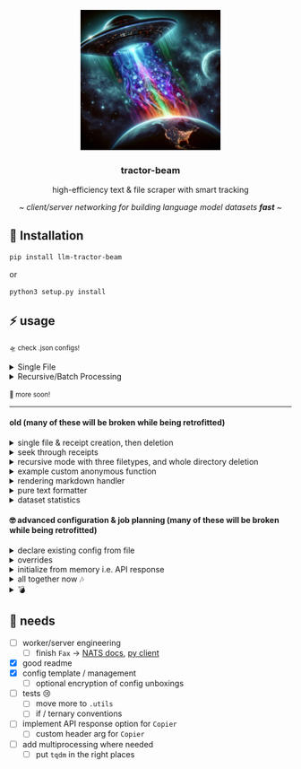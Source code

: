 <center>
<p align="center">
   <img height="250" width="250" src="./tractor_beam.png">
   <br>
   <h3 align="center">tractor-beam</h3>
   <p align="center">high-efficiency text & file scraper with smart tracking</p>
   <p align="center"><i>~ client/server networking for building language model datasets <b>fast</b> ~</i></p>
</p>

</center>

## 💾 Installation

``` bash
pip install llm-tractor-beam
```
or 
``` bash
python3 setup.py install
```

## ⚡️ usage

<small>🛸 check .json configs!</small>

<details><summary>Single File</summary>

```python
from tractor_beam import tractor_beam
auto = tractor_beam.tractor_beam('./config.json')
run = auto.go()
print(run)
auto.destroy('example')
```
```shell
🌊 SUCCESS: config set from - ./example.json
ℹ️ INFO: config saved to - /Users/dylanmoore/VSCode/LLM/tractor-beam.git/example
🌊 SUCCESS: unboxed! 🛸📦 - /Users/dylanmoore/VSCode/LLM/tractor-beam.git/example 
☕️ WAIT: tractor beaming with "example"
ℹ️ INFO: Copier initialized
ℹ️ INFO: Receipts initialized
ℹ️ INFO: Janitor initialized
ℹ️ INFO: written - /Users/dylanmoore/VSCode/LLM/tractor-beam.git/example/fomchistorical2017.htm
[{'file': 'https://www.federalreserve.gov/monetarypolicy/fomchistorical2017.htm', 'path': '/Users/dylanmoore/VSCode/LLM/tractor-beam.git/example/fomchistorical2017.htm'}]
☕️ WAIT: setting header with `.keys()`
🌊 SUCCESS: headers detected as ['file', 'path'] from `.keys()`
ℹ️ INFO: created /Users/dylanmoore/VSCode/LLM/tractor-beam.git/example/receipts.csv
ℹ️ INFO: timestamped - 2023-09-05 06:36:57.003699
🌊 SUCCESS: 1 written to /Users/dylanmoore/VSCode/LLM/tractor-beam.git/example/receipts.csv
ℹ️ INFO: written - /Users/dylanmoore/VSCode/LLM/tractor-beam.git/example/fomchistorical2017_cleaned.txt
🌊 SUCCESS: 🛸 done
{'config': <tractor_beam.config.Config object at 0x10fde00d0>, 'copier': <tractor_beam.copier.Copier object at 0x10e588d50>, 'receipts': <tractor_beam.receipts.Receipts object at 0x10fddb0d0>, 'janitor': <tractor_beam.janitor.Janitor object at 0x106c6af90>, 'data': [{'file': 'https://www.federalreserve.gov/monetarypolicy/fomchistorical2017.htm', 'path': '/Users/dylanmoore/VSCode/LLM/tractor-beam.git/example/fomchistorical2017.htm', 'ts': datetime.datetime(2023, 9, 5, 6, 36, 57, 3699)}], 'status': 'complete'}
🚨 WARN: example destroyed
```

</details>

<details>
<summary>Recursive/Batch Processing</summary>


```python
from tractor_beam import tractor_beam
auto = tractor_beam.tractor_beam('./recurse.example.json')
run = auto.go()
print(run)
auto.destroy('recurse_example')
```
```shell
🌊 SUCCESS: config set from - ./recurse.example.json
ℹ️ INFO: config saved to - /Users/dylanmoore/VSCode/LLM/tractor-beam.git/recurse_example
🌊 SUCCESS: unboxed! 🛸📦 - /Users/dylanmoore/VSCode/LLM/tractor-beam.git/recurse_example 
☕️ WAIT: tractor beaming with "recurse_example"
ℹ️ INFO: Copier initialized
ℹ️ INFO: Receipts initialized
ℹ️ INFO: Janitor initialized
☕️ WAIT: processing https://www.federalreserve.gov/monetarypolicy/fomchistorical2017.htm
100%|██████████| 326/326 [00:00<00:00, 196344.50it/s]
ℹ️ INFO: found - https://www.federalreserve.gov/monetarypolicy/beigebook/files/Beigebook_20170118.pdf
ℹ️ INFO: found - https://www.federalreserve.gov/monetarypolicy/files/FOMC20170201tealbooka20170123.pdf
ℹ️ INFO: found - https://www.federalreserve.gov/monetarypolicy/files/FOMC20170201tealbookb20170126.pdf
ℹ️ INFO: found - https://www.federalreserve.gov/monetarypolicy/files/FOMC20170201Agenda.pdf
ℹ️ INFO: found - https://www.federalreserve.gov/monetarypolicy/files/FOMC_LongerRunGoals_201701.pdf
...
ℹ️ INFO: found - https://www.federalreserve.gov/monetarypolicy/files/FOMC20170503tealbookb20170427.pdf
ℹ️ INFO: found - https://www.federalreserve.gov/monetarypolicy/files/FOMC20170503Agenda.pdf
ℹ️ INFO: found - https://www.federalreserve.gov/monetarypolicy/files/fomcminutes20170503.pdf
ℹ️ INFO: found - https://www.federalreserve.gov/monetarypolicy/files/FOMC20170503meeting.pdf
ℹ️ INFO: found - https://www.federalreserve.gov/monetarypolicy/files/FOMC20170503material.pdf
ℹ️ INFO: found - https://www.federalreserve.gov/monetarypolicy/files/BeigeBook_20170531.pdf
...
ℹ️ INFO: timestamped - 2023-09-05 06:41:52.462400
ℹ️ INFO: timestamped - 2023-09-05 06:41:52.462402
🌊 SUCCESS: 65 written to /Users/dylanmoore/VSCode/LLM/tractor-beam.git/recurse_example/receipts.csv
ℹ️ INFO: written - /Users/dylanmoore/VSCode/LLM/tractor-beam.git/recurse_example/Beigebook_20170118_cleaned.txt
Output is truncated. View as a scrollable element or open in a text editor. Adjust cell output settings...

ℹ️ INFO: written - /Users/dylanmoore/VSCode/LLM/tractor-beam.git/recurse_example/FOMC20170201tealbooka20170123_cleaned.txt
ℹ️ INFO: written - /Users/dylanmoore/VSCode/LLM/tractor-beam.git/recurse_example/FOMC20170201tealbookb20170126_cleaned.txt
ℹ️ INFO: written - /Users/dylanmoore/VSCode/LLM/tractor-beam.git/recurse_example/FOMC20170201Agenda_cleaned.txt
ℹ️ INFO: written - /Users/dylanmoore/VSCode/LLM/tractor-beam.git/recurse_example/FOMC_LongerRunGoals_201701_cleaned.txt
ℹ️ INFO: written - /Users/dylanmoore/VSCode/LLM/tractor-beam.git/recurse_example/fomcminutes20170201_cleaned.txt
ℹ️ INFO: written - /Users/dylanmoore/VSCode/LLM/tractor-beam.git/recurse_example/FOMC20170201meeting_cleaned.txt
...
ℹ️ INFO: written - /Users/dylanmoore/VSCode/LLM/tractor-beam.git/recurse_example/FOMC20170503tealbooka20170421_cleaned.txt
ℹ️ INFO: written - /Users/dylanmoore/VSCode/LLM/tractor-beam.git/recurse_example/FOMC20170503tealbookb20170427_cleaned.txt
ℹ️ INFO: written - /Users/dylanmoore/VSCode/LLM/tractor-beam.git/recurse_example/FOMC20170503Agenda_cleaned.txt
ℹ️ INFO: written - /Users/dylanmoore/VSCode/LLM/tractor-beam.git/recurse_example/fomcminutes20170503_cleaned.txt
ℹ️ INFO: written - /Users/dylanmoore/VSCode/LLM/tractor-beam.git/recurse_example/FOMC20170503meeting_cleaned.txt
ℹ️ INFO: written - /Users/dylanmoore/VSCode/LLM/tractor-beam.git/recurse_example/FOMC20170503material_cleaned.txt
ℹ️ INFO: written - /Users/dylanmoore/VSCode/LLM/tractor-beam.git/recurse_example/BeigeBook_20170531_cleaned.txt
ℹ️ INFO: written - /Users/dylanmoore/VSCode/LLM/tractor-beam.git/recurse_example/FOMC20170614tealbooka20170605_cleaned.txt
...
ℹ️ INFO: written - /Users/dylanmoore/VSCode/LLM/tractor-beam.git/recurse_example/FOMC20171213material_cleaned.txt
🌊 SUCCESS: 🛸 done
{'config': <tractor_beam.config.Config object at 0x105301a10>, 'copier': <tractor_beam.copier.Copier object at 0x1041c3390>, 'receipts': <tractor_beam.receipts.Receipts object at 0x106792690>, 'janitor': <tractor_beam.janitor.Janitor object at 0x106792c90>, 'data': [{'file': 'https://www.federalreserve.gov/monetarypolicy/beigebook/files/Beigebook_20170118.pdf'...
🚨 WARN: recurse_example destroyed
```

</details>


<small>🚧 more soon!</small>

-----

#### old (many of these will be broken while being retrofitted)

<details>
<summary>single file & receipt creation, then deletion</summary>
<br>

```python
from tractor_beam.copier import Copier
from tractor_beam.receipts import Receipts
data = []
copy = Copier(url='https://www.federalreserve.gov/monetarypolicy/fomchistorical2017.htm')
if copy.download('./fed.txt'):
    data.append({"file":copy.url, "path":f'{copy.path}'})
receipts = Receipts(path='./fed.csv', data=data)
receipts.create(True)
receipts.write(False)
copy.destroy(confirm=copy.path.split('/')[-1])
receipts.destroy(confirm=receipts.path.split('/')[-1])
```
```shell
ℹ️ INFO: written - ./fed.txt
☕️ WAIT: no header set - attempting `.keys()`
🌊 SUCCESS: headers detected as ['file', 'path'] from `.keys()`
ℹ️ INFO: [file, path, ts] header used
ℹ️ INFO: created ./fed.csv
ℹ️ INFO: timestamped - 2023-08-31 17:07:19.544208
🌊 SUCCESS: 1 written to ./fed.csv
🚨 WARN: fed.txt destroyed from ./fed.txt
🚨 WARN: fed.csv destroyed from ./fed.csv
```

</details>

<details>
<summary>seek through receipts</summary>

```python
integer = receipts.seek(line=0)
string = receipts.seek(line='monetarypolicy')
by_date = receipts.seek(line='2023-08-31')
print(integer)
print(string)
print(by_date)
```
```shell
ℹ️ INFO: found monetarypolicy in data
ℹ️ INFO: found 2023-08-31 in data
{'file': 'https://www.federalreserve.gov/monetarypolicy/fomchistorical2017.htm', 'path': './fed.txt', 'ts': '2023-08-31 19:57:02.593086'}
[{'file': 'https://www.federalreserve.gov/monetarypolicy/fomchistorical2017.htm', 'path': './fed.txt', 'ts': '2023-08-31 19:57:02.593086'}]
[{'file': 'https://www.federalreserve.gov/monetarypolicy/fomchistorical2017.htm', 'path': './fed.txt', 'ts': '2023-08-31 19:57:02.593086'}]
```

</details>

<details>
<summary>recursive mode with three filetypes, and whole directory deletion</summary>

```python
from tractor_beam.copier import Copier
from tractor_beam.receipts import Receipts

copy = Copier(url='https://www.federalreserve.gov/monetarypolicy/fomchistorical2017.htm', recurse=True)
data=[]
files = copy.download('./fed', types=['csv','xml','pdf'])[0]
for file in files:
    data.append({"file":file, "path":f'{copy.path}/{file.split("/")[-1]}'})
receipts = Receipts('./fed.csv', data=data)
receipts.create(False)
receipts.write(False)
copy.destroy(confirm=copy.path.split('/')[-1])
receipts.destroy(confirm=receipts.path.split('/')[-1])
```
```shell
☕️ WAIT: processing https://www.federalreserve.gov/monetarypolicy/fomchistorical2017.htm
100%|██████████| 326/326 [00:00<00:00, 154066.83it/s]
ℹ️ INFO: found - https://www.federalreserve.gov/monetarypolicy/beigebook/files/Beigebook_20170118.pdf
ℹ️ INFO: found - https://www.federalreserve.gov/monetarypolicy/files/FOMC20170201tealbooka20170123.pdf
ℹ️ INFO: found - https://www.federalreserve.gov/monetarypolicy/files/FOMC20170201tealbookb20170126.pdf
...
ℹ️ INFO: found - https://www.federalreserve.gov/monetarypolicy/files/FOMC20171213SEPcompilation.pdf
ℹ️ INFO: found - https://www.federalreserve.gov/monetarypolicy/files/FOMC20171213SEPkey.pdf
ℹ️ INFO: found - https://www.federalreserve.gov/monetarypolicy/files/FOMC20171213meeting.pdf
ℹ️ INFO: found - https://www.federalreserve.gov/monetarypolicy/files/FOMC20171213material.pdf

Output is truncated. View as a scrollable element or open in a text editor. Adjust cell output settings...

ℹ️ INFO: written - ./fed/Beigebook_20170118.pdf
ℹ️ INFO: written - ./fed/FOMC20170201tealbooka20170123.pdf
ℹ️ INFO: written - ./fed/FOMC20170201tealbookb20170126.pdf
ℹ️ INFO: written - ./fed/FOMC20170201Agenda.pdf
ℹ️ INFO: written - ./fed/FOMC_LongerRunGoals_201701.pdf
ℹ️ INFO: written - ./fed/fomcminutes20170201.pdf
ℹ️ INFO: written - ./fed/FOMC20170201meeting.pdf
ℹ️ INFO: written - ./fed/FOMC20170201material.pdf
ℹ️ INFO: written - ./fed/Beigebook_20170301.pdf
ℹ️ INFO: written - ./fed/FOMC20170315tealbooka20170303.pdf
ℹ️ INFO: written - ./fed/FOMC20170315tealbookb20170309.pdf
ℹ️ INFO: written - ./fed/FOMC20170315Agenda.pdf
...
ℹ️ INFO: timestamped - 2023-08-31 16:40:37.573578
🌊 SUCCESS: 65 written to ./fed.csv
🚨 WARN: 65 destroyed from ./fed
🚨 WARN: fed.csv destroyed from ./fed.csv
```

</details>

<details>
<summary>example custom anonymous function</summary>

```python
from tractor_beam.supplies import Custom
data = 'linkbase:hello there'
SECSifter = Custom(copy=data)

SECSifter.sift = lambda _: '' if _.startswith('linkbase:') else _

sifted = SECSifter.sift(data)
print(sifted)
```
```shell
```

</details>

<details>
<summary>rendering markdown handler</summary>

```python
data = '<html>hello there</html>'
from tractor_beam.supplies import Strip
clean = Strip(copy=data).sanitize()
print(clean)
xml = '<TITLE>hello there</TITLE>'
clean = Strip(copy=xml).sanitize(xml=True)
print(clean)
```
```shell
hello there
TITLE: hello there
```

</details>

<details>
<summary>pure text formatter</summary>

```python
from tractor_beam.janitor import Janitor
worker = Janitor(path='./fed.txt', o='./fed_processed.txt')
worker.process()
worker.destroy(confirm=worker.o.split('/')[-1])
```
```shell
ℹ️ INFO: written - ./fed_processed.txt
🚨 WARN: fed_processed.txt destroyed from ./fed_processed.txt
```

</details>

<details>
<summary>dataset statistics</summary>

```python
from tractor_beam.teacher import SP

copy = './fed.txt'
save='./plot.png'

p = SP(copy, save)
p.generate(show=True)
p.destroy(confirm=p.save.split('/')[-1])
```
![SP](plot.png)
```shell
🚨 WARN: plot.png destroyed from ./plot.png
```

</details>

#### 🤓 advanced configuration & job planning (many of these will be broken while being retrofitted)

<details><summary>declare existing config from file</summary>

```python
from tractor_beam.config import Config
example = Config("./config.json")
```
##### put it in memory
```python
conf = example.use()
_l = lambda _: list(_)
print(_l(conf.keys()))
print(conf["settings"]["name"])
```
##### change a value & save
```python
conf["settings"]["name"] = 'example'
example.save()
```
##### remove from memory
```python
c, conf = (None, None)
```
##### load from f/s again
```python
c = Config("./config.json")
conf = c.use()
role, name = conf['role'], conf['settings']['name']
```
##### see that the value has changed
```python
print(f'{role}: {name}')
```
```shell
🌊 SUCCESS: config loaded from - ./config.json
['role', 'settings']
fin-tractor_beam
🌊 SUCCESS: config saved to - ./config.json (overwrite)
🌊 SUCCESS: config loaded from - ./config.json
server: example
```

</details>

<details><summary>overrides</summary>

```python
example.unbox(True)
example.unbox()
example.destroy()
```
```shell
🌊 SUCCESS: unboxed! 🛸📦 - /Users/dylanmoore/VSCode/LLM/tractor-beam.git/example 
☠️ FATAL: exists - /Users/dylanmoore/VSCode/LLM/tractor-beam.git/example
🚨 WARN: example destroyed
```

</details>

<details><summary>initialize from memory i.e. API response</summary>

```python
fin_conf = {
    "role": "server",
    "settings": {
        "name": "fin-tractor_beam",
        "proj_dir": "/Users/dylanmoore/VSCode/LLM/tractor-beam.git/",
        "jobs": [
            {
                "url": "https://www.federalreserve.gov/monetarypolicy/fomchistorical2017.htm",
                "types": [],
                "janitor": 0,
                "custom": [
                    {
                        "func": ""
                        , "types": [""]
                    }
                ]
            }
        ]
    }
}
direct_load = Config(fin_conf)
direct_load.use()
direct_load.destroy('fin-tractor_beam')
```
```shell
🌊 SUCCESS: unboxed! 🛸📦 using - /Users/dylanmoore/VSCode/LLM/tractor-beam.git/fin-tractor_beam 
🌊 SUCCESS: config loaded from - /Users/dylanmoore/VSCode/LLM/tractor-beam.git/fin-tractor_beam/config.json
🚨 WARN: fin-tractor_beam destroyed
```
</details>

<details><summary>all together now 🎶</summary>

```python
# all together now 🎶
from tractor_beam.copier import Copier
from tractor_beam.receipts import Receipts
from tractor_beam.config import Config
from tractor_beam.janitor import Janitor
import os

fin_conf = {
    "role": "server",
    "settings": {
        "name": "fin-tractor_beam",
        "proj_dir": "/Users/dylanmoore/VSCode/LLM/tractor-beam.git/",
        "jobs": [
            {
                "url": "https://www.federalreserve.gov/monetarypolicy/fomchistorical2017.htm",
                "types": [],
                "janitor": 0,
                "custom": [
                    {
                        "func": ""
                        , "types": [""]
                    }
                ]
            }
        ]
    }
}
direct_load = Config(fin_conf)
c = direct_load.use()
p = os.path.join(c['settings']['proj_dir'], c['settings']['name'])
data = []
for job in c['settings']['jobs']:
    copy = Copier(url=job['url'])
    if copy.download(p+'/fed.txt'):
        data.append({"file":copy.url, "path":f'{copy.path}'})
receipts = Receipts(path=p+'/fed.csv', data=data)
receipts.create(True)
receipts.write(False)
worker = Janitor(p+'/fed.txt', o=p+'/fed_processed.txt')
worker.process()
```
```shell
🌊 SUCCESS: unboxed! 🛸📦 using - /Users/dylanmoore/VSCode/LLM/tractor-beam.git/fin-tractor_beam 
🌊 SUCCESS: config loaded from - /Users/dylanmoore/VSCode/LLM/tractor-beam.git/fin-tractor_beam/config.json
ℹ️ INFO: written - /Users/dylanmoore/VSCode/LLM/tractor-beam.git/fin-tractor_beam/fed.txt
🚨 WARN: path not found
☕️ WAIT: no header set - attempting `.keys()`
🌊 SUCCESS: headers detected as ['file', 'path'] from `.keys()`
ℹ️ INFO: [file, path, ts] header used
ℹ️ INFO: created /Users/dylanmoore/VSCode/LLM/tractor-beam.git/fin-tractor_beam/fed.csv
ℹ️ INFO: timestamped - 2023-09-01 17:28:27.786525
🌊 SUCCESS: 1 written to /Users/dylanmoore/VSCode/LLM/tractor-beam.git/fin-tractor_beam/fed.csv
```
</details>

<details><summary>💣</summary>

```python
# that easy
direct_load.destroy('fin-tractor_beam')
```
```shell
🚨 WARN: fin-tractor_beam destroyed
```

</details>

## 📝 needs

- [ ] worker/server engineering
    - [ ] finish `Fax` -> [NATS docs](https://natsbyexample.com), [py client](https://github.com/nats-io/nats.py)
- [x] good readme
- [x] config template / management
    - [ ] optional encryption of config unboxings
- [ ] tests 😢
    - [ ] move more to `.utils`
    - [ ] if / ternary conventions
- [ ] implement API response option for `Copier`
    - [ ] custom header arg for `Copier`
- [ ] add multiprocessing where needed
    - [ ] put `tqdm` in the right places
